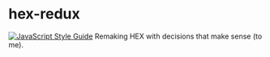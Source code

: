 # hex-redux
[![JavaScript Style Guide](https://cdn.rawgit.com/standard/standard/master/badge.svg)](https://github.com/standard/standard)
Remaking HEX with decisions that make sense (to me).
